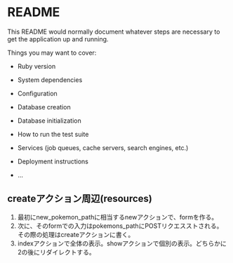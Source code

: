 # README

This README would normally document whatever steps are necessary to get the
application up and running.

Things you may want to cover:

* Ruby version

* System dependencies

* Configuration

* Database creation

* Database initialization

* How to run the test suite

* Services (job queues, cache servers, search engines, etc.)

* Deployment instructions

* ...

## createアクション周辺(resources)
1. 最初にnew_pokemon_pathに相当するnewアクションで、formを作る。
2. 次に、そのformでの入力はpokemons_pathにPOSTリクエスストされる。その際の処理はcreateアクションに書く。
3. indexアクションで全体の表示。showアクションで個別の表示。どちらかに2の後にリダイレクトする。